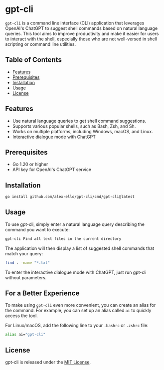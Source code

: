 # gpt-cli

`gpt-cli` is a command line interface (CLI) application that leverages OpenAI's ChatGPT to suggest shell commands based on natural language queries. This tool aims to improve productivity and make it easier for users to interact with the shell, especially those who are not well-versed in shell scripting or command line utilities.

## Table of Contents

- [Features](#features)
- [Prerequisites](#prerequisites)
- [Installation](#installation)
- [Usage](#usage)
- [License](#license)

## Features

- Use natural language queries to get shell command suggestions.
- Supports various popular shells, such as Bash, Zsh, and Sh.
- Works on multiple platforms, including Windows, macOS, and Linux.
- Interactive dialogue mode with ChatGPT


## Prerequisites

- Go 1.20 or higher
- API key for OpenAI's ChatGPT service

## Installation

```sh
go install github.com/alex-ello/gpt-cli/cmd/gpt-cli@latest
```

## Usage

To use gpt-cli, simply enter a natural language query describing the command you want to execute:

```sh
gpt-cli Find all text files in the current directory
```

The application will then display a list of suggested shell commands that match your query:

```sh
find . -name "*.txt"
```

To enter the interactive dialogue mode with ChatGPT, just run gpt-cli without parameters.


## For a Better Experience

To make using `gpt-cli` even more convenient, you can create an alias for the command. For example, you can set up an alias called `ai` to quickly access the tool.

For Linux/macOS, add the following line to your `.bashrc` or `.zshrc` file:

```sh
alias ai="gpt-cli"
```

## License

gpt-cli is released under the [MIT License](LICENSE).